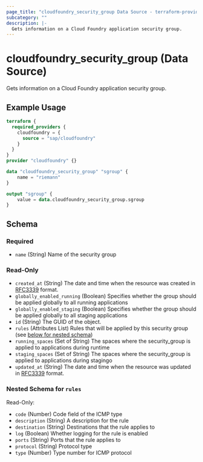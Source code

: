 ```yaml
---
page_title: "cloudfoundry_security_group Data Source - terraform-provider-cloudfoundry"
subcategory: ""
description: |-
  Gets information on a Cloud Foundry application security group.
---
```


# cloudfoundry_security_group (Data Source)

Gets information on a Cloud Foundry application security group.

## Example Usage

```terraform
terraform {
  required_providers {
    cloudfoundry = {
      source = "sap/cloudfoundry"
    }
  }
}
provider "cloudfoundry" {}

data "cloudfoundry_security_group" "sgroup" {
    name = "riemann"
}

output "sgroup" {
    value = data.cloudfoundry_security_group.sgroup
}
```

<!-- schema generated by tfplugindocs -->
## Schema

### Required

- `name` (String) Name of the security group

### Read-Only

- `created_at` (String) The date and time when the resource was created in [RFC3339](https://www.ietf.org/rfc/rfc3339.txt) format.
- `globally_enabled_running` (Boolean) Specifies whether the group should be applied globally to all running applications
- `globally_enabled_staging` (Boolean) Specifies whether the group should be applied globally to all staging applications
- `id` (String) The GUID of the object.
- `rules` (Attributes List) Rules that will be applied by this security group (see [below for nested schema](#nestedatt--rules))
- `running_spaces` (Set of String) The spaces where the security_group is applied to applications during runtime
- `staging_spaces` (Set of String) The spaces where the security_group is applied to applications during stagingo
- `updated_at` (String) The date and time when the resource was updated in [RFC3339](https://www.ietf.org/rfc/rfc3339.txt) format.

<a id="nestedatt--rules"></a>
### Nested Schema for `rules`

Read-Only:

- `code` (Number) Code field of the ICMP type
- `description` (String) A description for the rule
- `destination` (String) Destinations that the rule applies to
- `log` (Boolean) Whether logging for the rule is enabled
- `ports` (String) Ports that the rule applies to
- `protocol` (String) Protocol type
- `type` (Number) Type number for ICMP protocol
